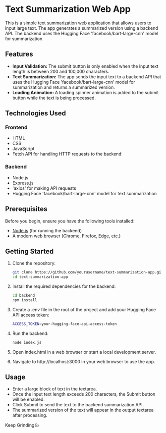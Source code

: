 # Text Summarization Web App

This is a simple text summarization web application that allows users to input large text. The app generates a summarized version using a backend API. The backend uses the Hugging Face 'facebook/bart-large-cnn' model for summarization.

## Features

- **Input Validation:** The submit button is only enabled when the input text length is between 200 and 100,000 characters.
- **Text Summarization:** The app sends the input text to a backend API that uses the Hugging Face 'facebook/bart-large-cnn' model for summarization and returns a summarized version.
- **Loading Animation:** A loading spinner animation is added to the submit button while the text is being processed.

## Technologies Used

### Frontend

- HTML
- CSS
- JavaScript
- Fetch API for handling HTTP requests to the backend

### Backend

- Node.js
- Express.js
- 'axios' for making API requests
- Hugging Face 'facebook/bart-large-cnn' model for text summarization

## Prerequisites

Before you begin, ensure you have the following tools installed:

- [Node.js](https://nodejs.org/en/) (for running the backend)
- A modern web browser (Chrome, Firefox, Edge, etc.)

## Getting Started

1. Clone the repository:

   ```bash
   git clone https://github.com/yourusername/text-summarization-app.git
   cd text-summarization-app
   ```
2. Install the required dependencies for the backend:
   ```bash
   cd backend
   npm install
   ```
3. Create a .env file in the root of the project and add your Hugging Face API access token:
   ```bash
   ACCESS_TOKEN=your-hugging-face-api-access-token
   ```
4. Run the backend:
   ```bash
   node index.js
   ```
5. Open index.html in a web browser or start a local development server.
6. Navigate to http://localhost:3000 in your web browser to use the app.

## Usage
- Enter a large block of text in the textarea.
- Once the input text length exceeds 200 characters, the Submit button will be enabled.
- Click Submit to send the text to the backend summarization API.
- The summarized version of the text will appear in the output textarea after processing.

Keep Grinding👍
